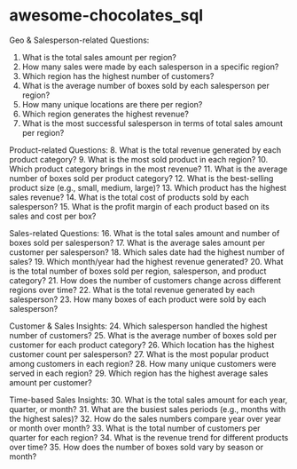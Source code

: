# awesome-chocolates_sql


 Geo & Salesperson-related Questions:
1. What is the total sales amount per region?
2. How many sales were made by each salesperson in a specific region?
3. Which region has the highest number of customers?
4. What is the average number of boxes sold by each salesperson per region?
5. How many unique locations are there per region?
6. Which region generates the highest revenue?
7. What is the most successful salesperson in terms of total sales amount per region?



 Product-related Questions:
8. What is the total revenue generated by each product category?
9. What is the most sold product in each region?
10. Which product category brings in the most revenue?
11. What is the average number of boxes sold per product category?
12. What is the best-selling product size (e.g., small, medium, large)?
13. Which product has the highest sales revenue?
14. What is the total cost of products sold by each salesperson?
15. What is the profit margin of each product based on its sales and cost per box?

 Sales-related Questions:
16. What is the total sales amount and number of boxes sold per salesperson?
17. What is the average sales amount per customer per salesperson?
18. Which sales date had the highest number of sales?
19. Which month/year had the highest revenue generated?
20. What is the total number of boxes sold per region, salesperson, and product category?
21. How does the number of customers change across different regions over time?
22. What is the total revenue generated by each salesperson?
23. How many boxes of each product were sold by each salesperson?


 Customer & Sales Insights:
24. Which salesperson handled the highest number of customers?
25. What is the average number of boxes sold per customer for each product category?
26. Which location has the highest customer count per salesperson?
27. What is the most popular product among customers in each region?
28. How many unique customers were served in each region?
29. Which region has the highest average sales amount per customer?

 Time-based Sales Insights:
30. What is the total sales amount for each year, quarter, or month?
31. What are the busiest sales periods (e.g., months with the highest sales)?
32. How do the sales numbers compare year over year or month over month?
33. What is the total number of customers per quarter for each region?
34. What is the revenue trend for different products over time?
35. How does the number of boxes sold vary by season or month?
